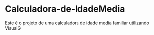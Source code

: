 # Calculadora-de-IdadeMedia
 Este é o projeto de uma calculadora de idade media familiar utilizando VisualG
